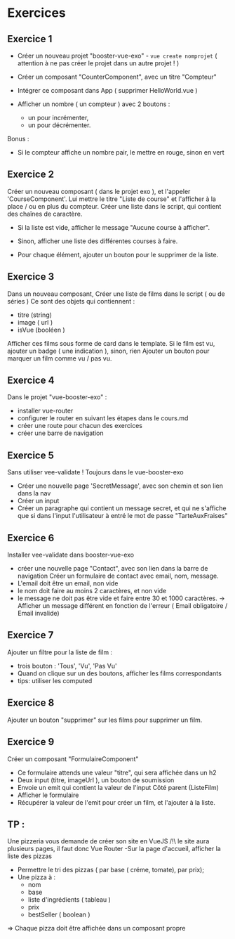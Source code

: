 # Exercices

## Exercice 1

- Créer un nouveau projet "booster-vue-exo" - `vue create nomprojet`
( attention à ne pas créer le projet dans un autre projet ! )
- Créer un composant "CounterComponent", avec un titre "Compteur"
- Intégrer ce composant dans App ( supprimer HelloWorld.vue )

- Afficher un nombre ( un compteur ) avec 2 boutons : 
  - un pour incrémenter, 
  - un pour décrémenter.

Bonus : 
- Si le compteur affiche un nombre pair, le mettre en rouge, sinon en vert

## Exercice 2

Créer un nouveau composant ( dans le projet exo ), et l'appeler 'CourseComponent'.
Lui mettre le titre "Liste de course" et l'afficher à la place / ou en plus du compteur.
Créer une liste dans le script, qui contient des chaînes de caractère.

- Si la liste est vide, afficher le message "Aucune course à afficher".
- Sinon, afficher une liste des différentes courses à faire.

- Pour chaque élément, ajouter un bouton pour le supprimer de la liste.


## Exercice 3

Dans un nouveau composant,
Créer une liste de films dans le script ( ou de séries )
Ce sont des objets qui contiennent : 
- titre (string)
- image ( url )
- isVue (booléen )

Afficher ces films sous forme de card dans le template.
Si le film est vu, ajouter un badge ( une indication ), sinon, rien
Ajouter un bouton pour marquer un film comme vu / pas vu.


## Exercice 4

Dans le projet "vue-booster-exo" : 
- installer vue-router
- configurer le router en suivant les étapes dans le cours.md
- créer une route pour chacun des exercices 
- créer une barre de navigation

## Exercice 5

Sans utiliser vee-validate !
Toujours dans le vue-booster-exo
- Créer une nouvelle page 'SecretMessage', avec son chemin et son lien dans la nav
- Créer un input
- Créer un paragraphe qui contient un message secret, et qui ne s'affiche que si dans l'input
l'utilisateur à entré le mot de passe "TarteAuxFraises"

## Exercice 6

Installer vee-validate dans booster-vue-exo
- créer une nouvelle page "Contact", avec son lien dans la barre de navigation
Créer un formulaire de contact avec email, nom, message.
- L'email doit être un email, non vide
- le nom doit faire au moins 2 caractères, et non vide
- le message ne doit pas être vide et faire entre 30 et 1000 caractères.
-> Afficher un message différent en fonction de l'erreur ( Email obligatoire / Email invalide)

## Exercice 7

Ajouter un filtre pour la liste de film : 
- trois bouton : 'Tous', 'Vu', 'Pas Vu'
- Quand on clique sur un des boutons, afficher les films correspondants
- tips: utiliser les computed

## Exercice 8

Ajouter un bouton "supprimer" sur les films pour supprimer un film.

## Exercice 9

Créer un composant "FormulaireComponent"
- Ce formulaire attends une valeur "titre", qui sera affichée dans un h2
- Deux input (titre, imageUrl ), un bouton de soumission
- Envoie un emit qui contient la valeur de l'input
Côté parent (ListeFilm)
- Afficher le formulaire
- Récupérer la valeur de l'emit pour créer un film, et l'ajouter à la liste.


## TP : 

Une pizzeria vous demande de créer son site en VueJS
/!\ le site aura plusieurs pages, il faut donc Vue Router
-Sur la page d'accueil, afficher la liste des pizzas
- Permettre le tri des pizzas ( par base ( créme, tomate), par prix);
- Une pizza à : 
  - nom
  - base
  - liste d'ingrédients ( tableau )
  - prix
  - bestSeller ( boolean )

=> Chaque pizza doit être affichée dans un composant propre